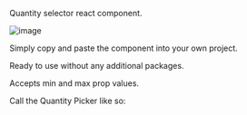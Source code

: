 Quantity selector react component. 

![image](https://user-images.githubusercontent.com/25113266/60247599-e94f1c80-98fb-11e9-9f77-8ecd4c85ae34.png)

Simply copy and paste the component into your own project.

Ready to use without any additional packages.

Accepts min and max prop values.


Call the Quantity Picker like so:


<QuantityPicker min={0} max={4} />